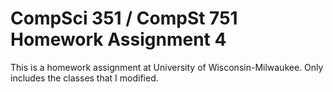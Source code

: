 # CompSci 351 / CompSt 751 Homework Assignment 4

This is a homework assignment at University of Wisconsin-Milwaukee. Only includes the classes that I modified.
